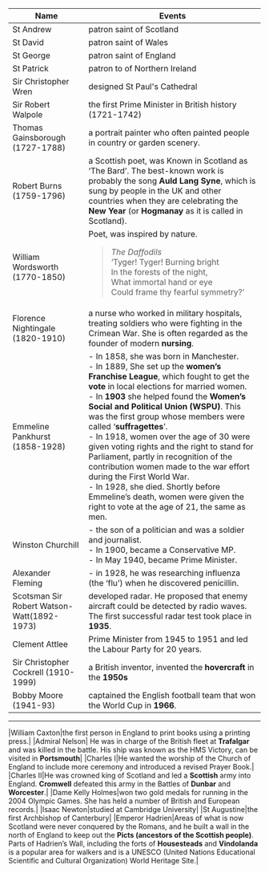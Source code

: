 |Name|Events|
|---|---|
|St Andrew|patron saint of Scotland|
|St David|patron saint of Wales|
|St George|patron saint of England|
|St Patrick|patron to of Northern Ireland|
|Sir Christopher Wren|designed St Paul's Cathedral|
|Sir Robert Walpole|the first Prime Minister in British history (1721-1742)|
|Thomas Gainsborough (1727-1788)|a portrait painter who often painted people in country or garden scenery.|
|Robert Burns (1759-1796)| a Scottish poet, was Known in Scotland as ‘The Bard’. The best-known work is probably the song **Auld Lang Syne**, which is sung by people in the UK and other countries when they are celebrating the **New Year** (or **Hogmanay** as it is called in Scotland).|
|William Wordsworth (1770-1850)|Poet, was inspired by nature.<br><blockquote>*The Daffodils*<br>‘Tyger! Tyger! Burning bright<br>In the forests of the night,<br>What immortal hand or eye<br>Could frame thy fearful symmetry?’</blockquote>|
|Florence Nightingale (1820-1910)|a nurse who worked in military hospitals, treating soldiers who were fighting in the Crimean War. She is often regarded as the founder of modern **nursing**.|
|Emmeline Pankhurst (1858-1928)| - In 1858, she was born in Manchester.<br> - In 1889, She set up the **women’s Franchise League**, which fought to get the **vote** in local elections for married women. <br> - In **1903** she helped found the **Women’s Social and Political Union (WSPU)**. This was the first group whose members were called ‘**suffragettes**’.<br> - In 1918, women over the age of 30 were given voting rights and the right to stand for Parliament, partly in recognition of the contribution women made to the war effort during the First World War.<br> - In 1928, she died. Shortly before Emmeline’s death, women were given the right to vote at the age of 21, the same as men.|
|Winston Churchill|- the son of a politician and was a soldier and journalist.<br> - In 1900, became a Conservative MP.<br> - In May 1940, became Prime Minister.|
|Alexander Fleming| - in 1928, he was researching influenza (the ‘flu’) when he discovered penicillin.|
|Scotsman Sir Robert Watson-Watt(1892-1973)|developed radar. He proposed that enemy aircraft could be detected by radio waves. The first successful radar test took place in **1935**.|
|Clement Attlee|Prime Minister from 1945 to 1951 and led the Labour Party for 20 years.|
|Sir Christopher Cockrell (1910-1999)|a British inventor, invented the **hovercraft** in the **1950s**|
|Bobby Moore (1941-93)|captained the English football team that won the World Cup in **1966**.|
---
|William Caxton|the first person in England to print books using a printing press.|
|Admiral Nelson| He was in charge of the British fleet at **Trafalgar** and was killed in the battle. His ship was known as the HMS Victory, can be visited in **Portsmouth**|
|Charles I|He wanted the worship of the Church of England to include more ceremony and introduced a revised Prayer Book.|
|Charles II|He was crowned king of Scotland and led a **Scottish** army into England. **Cromwell** defeated this army in the Battles of **Dunbar** and **Worcester**.|
|Dame Kelly Holmes|won two gold medals for running in the 2004 Olympic Games. She has held a number of British and European records.|
|Isaac Newton|studied at Cambridge University|
|St Augustine|the first Archbishop of Canterbury|
|Emperor Hadrien|Areas of what is now Scotland were never conquered by the Romans, and he built a wall in the north of England to keep out the **Picts (ancestors of the Scottish people)**. Parts of Hadrien’s Wall, including the forts of **Housesteads** and **Vindolanda** is a popular area for walkers and is a UNESCO (United Nations Educational Scientific and Cultural Organization) World Heritage Site.|